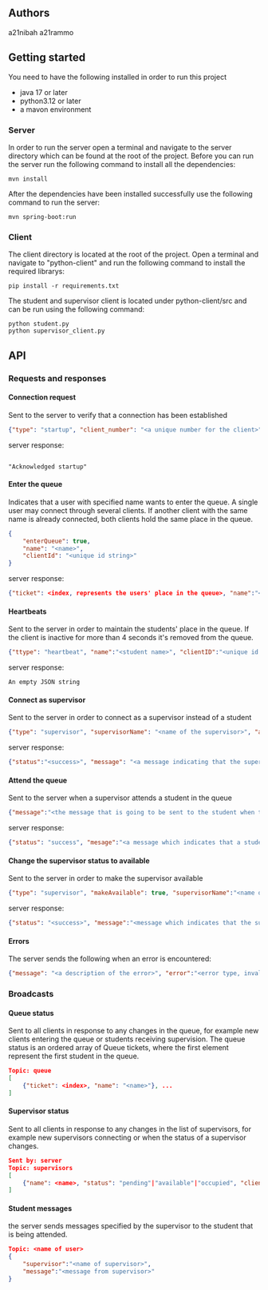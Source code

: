 ## Authors
a21nibah
a21rammo
## Getting started
You need to have the following installed in order to run this project
- java 17 or later
- python3.12 or later
- a mavon environment
### Server
In order to run the server open a terminal  and navigate to  the server directory which can be found at the root of the project.
Before  you can run the server run the following command to install all the dependencies:
```console
mvn install
```
After the dependencies have been installed successfully use the following command to run the server:
```console
mvn spring-boot:run
```
### Client
The client directory is located at the root of the project. Open a terminal and navigate to "python-client" and run the following command to install the required librarys:
```console
pip install -r requirements.txt
```
The student and supervisor client is located under python-client/src and can be run using the following command:
```console
python student.py
python supervisor_client.py
```
## API
### Requests and responses
#### Connection request
Sent to the server to verify that a connection has been established
```json
{"type": "startup", "client_number": "<a unique number for the client>"}
```
server response:
```

"Acknowledged startup"

```
#### Enter the queue
Indicates that a user with specified name wants to enter the queue.
A single user may connect through several clients. If another client with the same name is already connected, both clients hold the same place in the queue.
```json
{
    "enterQueue": true,
    "name": "<name>",
    "clientId": "<unique id string>"
}
```
server response:
```json
{"ticket": <index, represents the users' place in the queue>, "name":"<name>"}
```
#### Heartbeats
Sent to the server in order to maintain the students' place in the queue. If the client is inactive for more than 4 seconds it's removed from the queue.
```json
{"ttype": "heartbeat", "name":"<student name>", "clientID":"<unique id string>"}
```
server response:
```
An empty JSON string
```
#### Connect as supervisor
Sent to the server in order to connect as a supervisor instead of a student
```json
{"type": "supervisor", "supervisorName": "<name of the supervisor>", "addSupervisor": true}
```
server response:
```json
{"status":"<success>", "message": "<a message indicating that the supervisor was added>"}
```
#### Attend the queue
Sent to the server when a supervisor attends a student in the queue
```json
{"message":"<the message that is going to be sent to the student when they are informed about their turn to be attended.>", "type":"supervisor", "attendStudent":true, "supervisorName": "<name of the supervisor that is going to attend the student>"}
```
server response:
```json
{"status": "success", "mesage":"<a message which indicates that a student is being attended>"}
```
#### Change the supervisor status to available
Sent to the server in order to make the supervisor available
```json
{"type": "supervisor", "makeAvailable": true, "supervisorName":"<name of the supervisor that is going to be made available>"}
```
server response:
```json
{"status": "<success>", "message":"<message which indicates that the supervisors' status has been changed>"}
```
#### Errors
The server sends the following when an error is encountered:
```json
{"message": "<a description of the error>", "error":"<error type, invalidMessage>"}
```
### Broadcasts
#### Queue status
Sent to all clients in response to any changes in the queue, for example new clients entering the queue or students receiving supervision. The queue status is an ordered array of Queue tickets, where the first element represent the first student in the queue.
```json
Topic: queue
[ 
    {"ticket": <index>, "name": "<name>"}, ... 
]
```
#### Supervisor status
Sent to all clients in response to any changes in the list of supervisors, for example new supervisors connecting or when the status of a supervisor changes.
```json
Sent by: server
Topic: supervisors
[ 
    {"name": <name>, "status": "pending"|"available"|"occupied", "client": undefined|{"ticket":<index>,"name":"<name>"}}, ... 
]
```
#### Student messages
the server sends messages specified by the supervisor to the student that is being attended.
```json
Topic: <name of user>
{
    "supervisor":"<name of supervisor>",
    "message":"<message from supervisor>"
}
```
